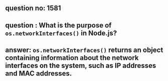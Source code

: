 
      
## question no: 1581

## question : What is the purpose of `os.networkInterfaces()` in Node.js?

## answer: `os.networkInterfaces()` returns an object containing information about the network interfaces on the system, such as IP addresses and MAC addresses.
      